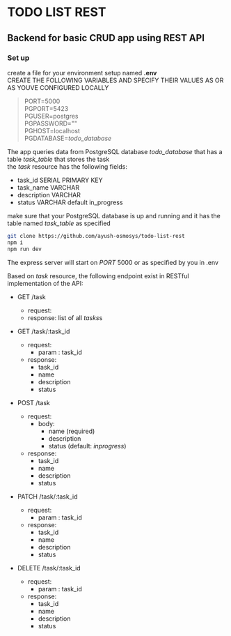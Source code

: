 # TODO LIST REST

## Backend for basic CRUD app using REST API

### Set up  

create a file for your environment setup named **.env**  
CREATE THE FOLLOWING VARIABLES AND SPECIFY THEIR VALUES AS OR AS YOUVE CONFIGURED LOCALLY  
>PORT=5000  
>PGPORT=5423  
>PGUSER=postgres  
>PGPASSWORD=""  
>PGHOST=localhost  
>PGDATABASE=*todo_database*  

The app queries data from PostgreSQL database *todo_database* that has a table *task_table* that stores the task  
the *task* resource has the following fields:  

- task_id SERIAL PRIMARY KEY
- task_name VARCHAR
- description VARCHAR
- status VARCHAR default in_progress

make sure that your PostgreSQL database is up and running and it has the table named *task_table* as specified

```bash
git clone https://github.com/ayush-osmosys/todo-list-rest
npm i
npm run dev
```

The express server will start on *PORT* 5000 or as specified by you in .env

Based on *task* resource, the following endpoint exist in RESTful implementation of the API:

- GET /task
  - request:
  - response: list of all *tasks*s

- GET /task/:task_id
  - request:
    - param : task_id
  - response:
    - task_id
    - name
    - description
    - status

- POST /task
  - request:
    - body:
      - name (required)
      - description
      - status (default: *inprogress*)
  - response:
    - task_id
    - name
    - description
    - status

- PATCH /task/:task_id
  - request:
    - param : task_id
  - response:
    - task_id
    - name
    - description
    - status

- DELETE /task/:task_id
  - request:
    - param : task_id
  - response:
    - task_id
    - name
    - description
    - status
